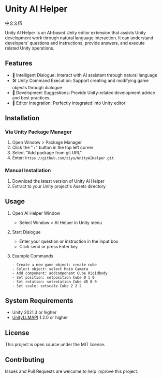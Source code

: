 # Unity AI Helper
[中文文档](README_CN.md)

Unity AI Helper is an AI-based Unity editor extension that assists Unity development work through natural language interaction. It can understand developers' questions and instructions, provide answers, and execute related Unity operations.

## Features

- 🤖 Intelligent Dialogue: Interact with AI assistant through natural language
- 🛠 Unity Command Execution: Support creating and modifying game objects through dialogue
- 📝 Development Suggestions: Provide Unity-related development advice and best practices
- 🔧 Editor Integration: Perfectly integrated into Unity editor

## Installation

### Via Unity Package Manager

1. Open Window > Package Manager
2. Click the "+" button in the top left corner
3. Select "Add package from git URL"
4. Enter: `https://github.com/ziyu/UnityAIHelper.git`

### Manual Installation

1. Download the latest version of Unity AI Helper
2. Extract to your Unity project's Assets directory

## Usage

1. Open AI Helper Window
   - Select Window > AI Helper in Unity menu

2. Start Dialogue
   - Enter your question or instruction in the input box
   - Click send or press Enter key

3. Example Commands
   ```
   - Create a new game object: create cube
   - Select object: select Main Camera
   - Add component: addcomponent Cube Rigidbody
   - Set position: setposition Cube 0 1 0
   - Set rotation: setrotation Cube 45 0 0
   - Set scale: setscale Cube 2 2 2
   ```

## System Requirements

- Unity 2021.3 or higher
- [UnityLLMAPI](https://github.com/ziyu/UnityLLMAPI.git) 1.2.0 or higher

## License

This project is open source under the MIT license.

## Contributing

Issues and Pull Requests are welcome to help improve this project.